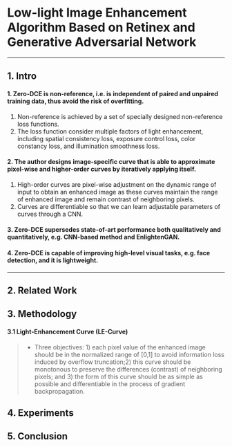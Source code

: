 # Low-light Image Enhancement Algorithm Based on Retinex and Generative Adversarial Network
* * *
## 1. Intro
#### 1. Zero-DCE is non-reference, i.e. is independent of paired and unpaired training data, thus avoid the risk of overfitting.
   1. Non-reference is achieved by a set of specially designed non-reference loss functions.
   2. The loss function consider multiple factors of light enhancement, including spatial consistency loss, exposure control loss, color constancy loss, and illumination smoothness loss.
#### 2. The author designs image-specific curve that is able to approximate pixel-wise and higher-order curves by iteratively applying itself.
   1. High-order curves are pixel-wise adjustment on the dynamic range of input to obtain an enhanced image as these curves maintain the range of enhanced image and remain contrast of neighboring pixels.
   2. Curves are differentiable so that we can learn adjustable parameters of curves through a CNN.
#### 3. Zero-DCE supersedes state-of-art performance both qualitatively and quantitatively, e.g. CNN-based method and EnlightenGAN.
#### 4. Zero-DCE is capable of improving high-level visual tasks, e.g. face detection, and it is lightweight.
* * * 
## 2. Related Work

## 3. Methodology
#### 3.1 Light-Enhancement Curve (LE-Curve)
   > * Three objectives: 1) each pixel value of the enhanced image should be in the normalized range of [0,1] to avoid information loss induced by overflow truncation;2) this curve should be monotonous to preserve the differences (contrast) of neighboring pixels; and 3) the form of this curve should be as simple as possible and  differentiable in the process of gradient backpropagation.


## 4. Experiments




## 5. Conclusion
